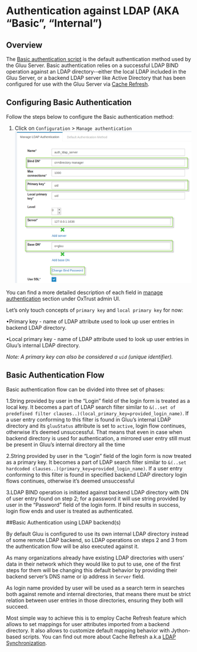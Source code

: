 # Authentication against LDAP (AKA “Basic”, “Internal”)

## Overview
The [Basic authentication script](./BasicExternalAuthenticator.py) is the default authentication method used by the Gluu Server. Basic authentication relies on a successful LDAP BIND operation against an LDAP directory--either the local LDAP included in the Gluu Server, or a backend LDAP server like Active Directory that has been configured for use with the Gluu Server via [Cache Refresh](../admin-guide/user-group.md/#ldap-synchronization). 

## Configuring Basic Authentication
Follow the steps below to configure the Basic authentication method:

1. Click on `Configuration` > `Manage authentication` 
![basic](../img/user-authn/basicauthn.png)


You can find a more detailed description of each field in 
[manage authentication](../admin-guide/oxtrust-ui/#manage-authentication) 
section under OxTrust admin UI. 

Let’s only touch concepts of `primary key` and `local primary key` for now:

•Primary key - name of LDAP attribute used to look up user entries in backend LDAP directory. 

•Local primary key -  name of LDAP attribute used to look up user entries in Gluu’s 
internal LDAP directory.

_Note: A primary key can also be considered a `uid` (unique identifier)._

## Basic Authentication Flow

Basic authentication flow can be divided into three set of phases:

1.String provided by user in the “Login” field of the login form is treated as a local key. 
It becomes a part of LDAP search filter similar to 
`&(..set of predefined filter clauses..)(local_primary_key=provided_login_name)`. 
If a user entry conforming to this filter is found in Gluu’s internal LDAP directory and 
its `gluuStatus` attribute is set to `active`, login flow continues, 
otherwise it’s deemed unsuccessful. That means that even in case when backend 
directory is used for authentication, a mirrored user entry still must be present in 
Gluu’s internal directory all the time

2.String provided by user in the “Login” field of the login form is now treated as a 
primary key. It becomes a part of LDAP search filter similar to 
`&(..set hardcoded clauses..)(primary_key=provided_login_name)`. 
If a user entry conforming to this filter is found in specified backend LDAP directory 
login flows continues, otherwise it’s deemed unsuccessful

3.LDAP BIND operation is initiated against backend LDAP directory with DN 
of user entry found on step 2; for a password it will use string provided 
by user in the “Password” field of the login form. If bind results in success, 
login flow ends and user is treated as authenticated.

##Basic Authentication using LDAP backend(s)

By default Gluu is configured to use its own internal LDAP directory instead of 
some remote LDAP backend, so LDAP operations on steps 2 and 3 from the authentication flow 
will be also executed against it. 

As many organizations already have existing LDAP directories with users’ 
data in their network which they would like to put to use, one of the first steps for 
them will be changing this default behavior by providing their backend server’s DNS name 
or ip address  in `Server` field. 

As login name provided by user will be used as a search 
term in searches both against remote and internal directories, that means there must be 
strict relation between user entries in those directories, ensuring they both will succeed. 

Most simple way to achieve this is to employ Cache Refresh feature which allows to set 
mappings for user attributes imported from a backend directory. 
It also allows to customize default mapping behavior with Jython-based scripts. 
You can find out more about Cache Refresh a.k.a 
[LDAP Synchronization](../user-group/#ldap-synchronization).

